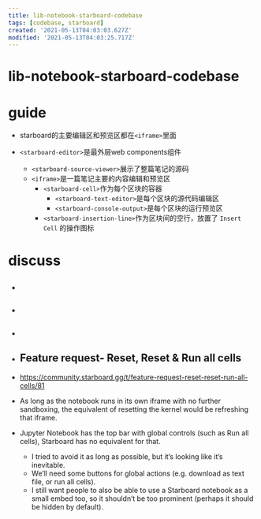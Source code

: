 ```yaml
---
title: lib-notebook-starboard-codebase
tags: [codebase, starboard]
created: '2021-05-13T04:03:03.627Z'
modified: '2021-05-13T04:03:25.717Z'
---
```


# lib-notebook-starboard-codebase

# guide

- starboard的主要编辑区和预览区都在`<iframe>`里面

- `<starboard-editor>`是最外层web components组件
  - `<starboard-source-viewer>`展示了整篇笔记的源码
  - `<iframe>`是一篇笔记主要的内容编辑和预览区
    - `<starboard-cell>`作为每个区块的容器
      - `<starboard-text-editor>`是每个区块的源代码编辑区
      - `<starboard-console-output>`是每个区块的运行预览区
    - `<starboard-insertion-line>`作为区块间的空行，放置了 `Insert Cell` 的操作图标

# discuss

- ## 

- ## 

- ## 

- ## Feature request- Reset, Reset & Run all cells
- https://community.starboard.gg/t/feature-request-reset-reset-run-all-cells/81
- As long as the notebook runs in its own iframe with no further sandboxing, the equivalent of resetting the kernel would be refreshing that iframe.
- Jupyter Notebook has the top bar with global controls (such as Run all cells), Starboard has no equivalent for that. 
  - I tried to avoid it as long as possible, but it’s looking like it’s inevitable. 
  - We’ll need some buttons for global actions (e.g. download as text file, or run all cells). 
  - I still want people to also be able to use a Starboard notebook as a small embed too, so it shouldn’t be too prominent (perhaps it should be hidden by default).
